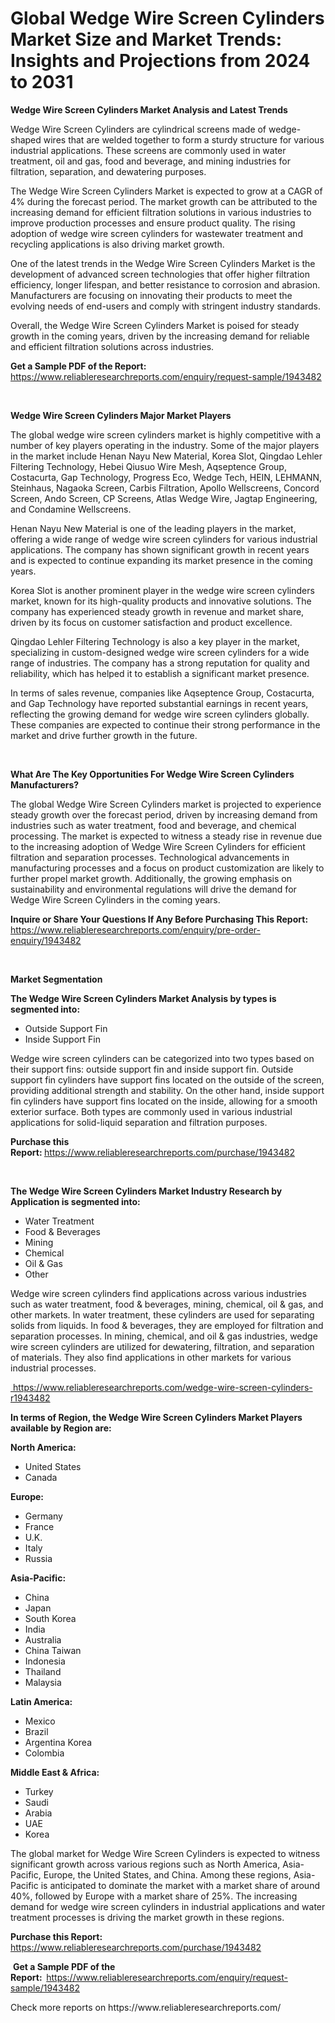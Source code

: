 <p><h1>Global Wedge Wire Screen Cylinders Market Size and Market Trends: Insights and Projections from 2024 to 2031</h1></p><p><strong>Wedge Wire Screen Cylinders Market Analysis and Latest Trends</strong></p>
<p><p>Wedge Wire Screen Cylinders are cylindrical screens made of wedge-shaped wires that are welded together to form a sturdy structure for various industrial applications. These screens are commonly used in water treatment, oil and gas, food and beverage, and mining industries for filtration, separation, and dewatering purposes.</p><p>The Wedge Wire Screen Cylinders Market is expected to grow at a CAGR of 4% during the forecast period. The market growth can be attributed to the increasing demand for efficient filtration solutions in various industries to improve production processes and ensure product quality. The rising adoption of wedge wire screen cylinders for wastewater treatment and recycling applications is also driving market growth.</p><p>One of the latest trends in the Wedge Wire Screen Cylinders Market is the development of advanced screen technologies that offer higher filtration efficiency, longer lifespan, and better resistance to corrosion and abrasion. Manufacturers are focusing on innovating their products to meet the evolving needs of end-users and comply with stringent industry standards.</p><p>Overall, the Wedge Wire Screen Cylinders Market is poised for steady growth in the coming years, driven by the increasing demand for reliable and efficient filtration solutions across industries.</p></p>
<p><strong>Get a Sample PDF of the Report:&nbsp;</strong> <a href="https://www.reliableresearchreports.com/enquiry/request-sample/1943482">https://www.reliableresearchreports.com/enquiry/request-sample/1943482</a></p>
<p>&nbsp;</p>
<p><strong>Wedge Wire Screen Cylinders Major Market Players</strong></p>
<p><p>The global wedge wire screen cylinders market is highly competitive with a number of key players operating in the industry. Some of the major players in the market include Henan Nayu New Material, Korea Slot, Qingdao Lehler Filtering Technology, Hebei Qiusuo Wire Mesh, Aqseptence Group, Costacurta, Gap Technology, Progress Eco, Wedge Tech, HEIN, LEHMANN, Steinhaus, Nagaoka Screen, Carbis Filtration, Apollo Wellscreens, Concord Screen, Ando Screen, CP Screens, Atlas Wedge Wire, Jagtap Engineering, and Condamine Wellscreens.</p><p>Henan Nayu New Material is one of the leading players in the market, offering a wide range of wedge wire screen cylinders for various industrial applications. The company has shown significant growth in recent years and is expected to continue expanding its market presence in the coming years.</p><p>Korea Slot is another prominent player in the wedge wire screen cylinders market, known for its high-quality products and innovative solutions. The company has experienced steady growth in revenue and market share, driven by its focus on customer satisfaction and product excellence.</p><p>Qingdao Lehler Filtering Technology is also a key player in the market, specializing in custom-designed wedge wire screen cylinders for a wide range of industries. The company has a strong reputation for quality and reliability, which has helped it to establish a significant market presence.</p><p>In terms of sales revenue, companies like Aqseptence Group, Costacurta, and Gap Technology have reported substantial earnings in recent years, reflecting the growing demand for wedge wire screen cylinders globally. These companies are expected to continue their strong performance in the market and drive further growth in the future.</p></p>
<p>&nbsp;</p>
<p><strong>What Are The Key Opportunities For Wedge Wire Screen Cylinders Manufacturers?</strong></p>
<p><p>The global Wedge Wire Screen Cylinders market is projected to experience steady growth over the forecast period, driven by increasing demand from industries such as water treatment, food and beverage, and chemical processing. The market is expected to witness a steady rise in revenue due to the increasing adoption of Wedge Wire Screen Cylinders for efficient filtration and separation processes. Technological advancements in manufacturing processes and a focus on product customization are likely to further propel market growth. Additionally, the growing emphasis on sustainability and environmental regulations will drive the demand for Wedge Wire Screen Cylinders in the coming years.</p></p>
<p><strong>Inquire or Share Your Questions If Any Before Purchasing This Report:</strong> <a href="https://www.reliableresearchreports.com/enquiry/pre-order-enquiry/1943482">https://www.reliableresearchreports.com/enquiry/pre-order-enquiry/1943482</a></p>
<p>&nbsp;</p>
<p><strong>Market Segmentation</strong></p>
<p><strong>The Wedge Wire Screen Cylinders Market Analysis by types is segmented into:</strong></p>
<p><ul><li>Outside Support Fin</li><li>Inside Support Fin</li></ul></p>
<p><p>Wedge wire screen cylinders can be categorized into two types based on their support fins: outside support fin and inside support fin. Outside support fin cylinders have support fins located on the outside of the screen, providing additional strength and stability. On the other hand, inside support fin cylinders have support fins located on the inside, allowing for a smooth exterior surface. Both types are commonly used in various industrial applications for solid-liquid separation and filtration purposes.</p></p>
<p><strong>Purchase this Report:&nbsp;</strong><a href="https://www.reliableresearchreports.com/purchase/1943482">https://www.reliableresearchreports.com/purchase/1943482</a></p>
<p>&nbsp;</p>
<p><strong>The Wedge Wire Screen Cylinders Market Industry Research by Application is segmented into:</strong></p>
<p><ul><li>Water Treatment</li><li>Food & Beverages</li><li>Mining</li><li>Chemical</li><li>Oil & Gas</li><li>Other</li></ul></p>
<p><p>Wedge wire screen cylinders find applications across various industries such as water treatment, food & beverages, mining, chemical, oil & gas, and other markets. In water treatment, these cylinders are used for separating solids from liquids. In food & beverages, they are employed for filtration and separation processes. In mining, chemical, and oil & gas industries, wedge wire screen cylinders are utilized for dewatering, filtration, and separation of materials. They also find applications in other markets for various industrial processes.</p></p>
<p><a href="https://www.reliableresearchreports.com/wedge-wire-screen-cylinders-r1943482">&nbsp;https://www.reliableresearchreports.com/wedge-wire-screen-cylinders-r1943482</a></p>
<p><strong>In terms of Region, the Wedge Wire Screen Cylinders Market Players available by Region are:</strong></p>
<p>
    <p> <strong> North America: </strong>
        <ul>
            <li>United States</li>
            <li>Canada</li>
        </ul>
        </p> 
    <p> <strong> Europe: </strong>
        <ul>
            <li>Germany</li>
            <li>France</li>
            <li>U.K.</li>
            <li>Italy</li>
            <li>Russia</li>
        </ul>
        </p> 
    <p> <strong> Asia-Pacific: </strong>
        <ul>
            <li>China</li>
            <li>Japan</li>
            <li>South Korea</li>
            <li>India</li>
            <li>Australia</li>
            <li>China Taiwan</li>
            <li>Indonesia</li>
            <li>Thailand</li>
            <li>Malaysia</li>
        </ul>
        </p> 
    <p> <strong> Latin America: </strong>
        <ul>
            <li>Mexico</li>
            <li>Brazil</li>
            <li>Argentina Korea</li>
            <li>Colombia</li>
        </ul>
        </p> 
    <p> <strong> Middle East & Africa: </strong>
        <ul>
            <li>Turkey</li>
            <li>Saudi</li>
            <li>Arabia</li>
            <li>UAE</li>
            <li>Korea</li>
        </ul>
    </p>
    </p>
<p><p>The global market for Wedge Wire Screen Cylinders is expected to witness significant growth across various regions such as North America, Asia-Pacific, Europe, the United States, and China. Among these regions, Asia-Pacific is anticipated to dominate the market with a market share of around 40%, followed by Europe with a market share of 25%. The increasing demand for wedge wire screen cylinders in industrial applications and water treatment processes is driving the market growth in these regions.</p></p>
<p><strong>Purchase this Report: </strong><a href="https://www.reliableresearchreports.com/purchase/1943482">https://www.reliableresearchreports.com/purchase/1943482</a></p>
<p>&nbsp;<strong>Get a Sample PDF of the Report:&nbsp;&nbsp;</strong><a href="https://www.reliableresearchreports.com/enquiry/request-sample/1943482">https://www.reliableresearchreports.com/enquiry/request-sample/1943482</a></p>
<p><strong></strong></p>
<p>Check more reports on https://www.reliableresearchreports.com/</p>